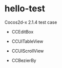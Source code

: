 hello-test
==========

Cocos2d-x 2.1.4 test case


- CCEditBox

- CCUITableView

- CCUIScrollView

- CCBezierBy
